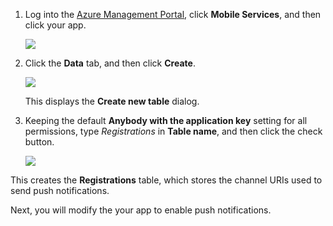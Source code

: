 
1. Log into the [Azure Management Portal](https://manage.windowsazure.cn/), click **Mobile Services**, and then click your app.

	![](./media/mobile-services-create-new-push-table/mobile-services-selection.png)

2. Click the **Data** tab, and then click **Create**.

	![](./media/mobile-services-create-new-push-table/mobile-create-table.png)

	This displays the **Create new table** dialog.

3. Keeping the default **Anybody with the application key** setting for all permissions, type _Registrations_ in **Table name**, and then click the check button.

	![](./media/mobile-services-create-new-push-table/mobile-create-registrations-table.png)

  This creates the **Registrations** table, which stores the channel URIs used to send push notifications.

Next, you will modify the your app to enable push notifications.

<!-- keep by customization: begin -->
<!-- URLs -->
[Azure Management Portal]: https://manage.windowsazure.cn/
<!-- keep by customization: end -->
